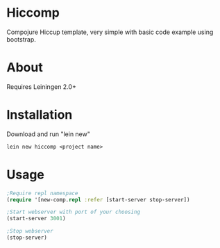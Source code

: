 # Hiccomp

Compojure Hiccup template, very simple with basic code example using bootstrap.

# About

Requires Leiningen 2.0+

# Installation

Download and run "lein new"

```clojure
lein new hiccomp <project name>
```

# Usage

```clojure
;Require repl namespace
(require '[new-comp.repl :refer [start-server stop-server])

;Start webserver with port of your choosing
(start-server 3001)

;Stop webserver
(stop-server)
```